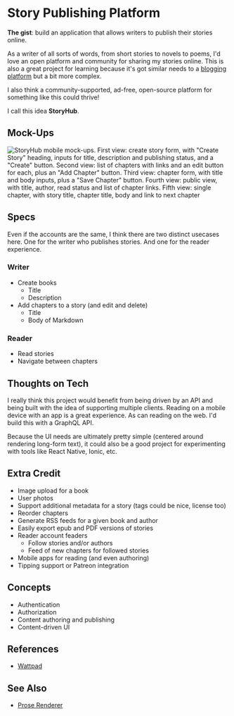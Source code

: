 # Story Publishing Platform

**The gist**: build an application that allows writers to publish their stories online.

As a writer of all sorts of words, from short stories to novels to poems, I'd love an open platform and community for sharing my stories online. This is also a great project for learning because it's got similar needs to a [blogging platform](./blogging-platform.md) but a bit more complex.

I also think a community-supported, ad-free, open-source platform for something like this could thrive!

I call this idea **StoryHub**.

## Mock-Ups

![StoryHub mobile mock-ups. First view: create story form, with "Create Story" heading, inputs for title, description and publishing status, and a "Create" button. Second view: list of chapters with links and an edit button for each, plus an "Add Chapter" button. Third view: chapter form, with title and body inputs, plus a "Save Chapter" button. Fourth view: public view, with title, author, read status and list of chapter links. Fifth view: single chapter, with story title, chapter title, body and link to next chapter](./img/storyhub.webp)

## Specs

Even if the accounts are the same, I think there are two distinct usecases here. One for the writer who publishes stories. And one for the reader experience.

### Writer

- Create books
    - Title
    - Description
- Add chapters to a story (and edit and delete)
    - Title
    - Body of Markdown

### Reader

- Read stories
- Navigate between chapters

## Thoughts on Tech

I really think this project would benefit from being driven by an API and being built with the idea of supporting multiple clients. Reading on a mobile device with an app is a great experience. As can reading on the web. I'd build this with a GraphQL API.

Because the UI needs are ultimately pretty simple (centered around rendering long-form text), it could also be a good project for experimenting with tools like React Native, Ionic, etc.

## Extra Credit

- Image upload for a book
- User photos
- Support additional metadata for a story (tags could be nice, license too)
- Reorder chapters
- Generate RSS feeds for a given book and author
- Easily export epub and PDF versions of stories
- Reader account feaders
    - Follow stories and/or authors
    - Feed of new chapters for followed stories
- Mobile apps for reading (and even authoring)
- Tipping support or Patreon integration

## Concepts

- Authentication
- Authorization
- Content authoring and publishing
- Content-driven UI

## References

- [Wattpad](https://www.wattpad.com)

## See Also

- [Prose Renderer](../web-components/prose-renderer.md)
